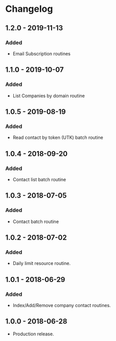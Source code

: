 # Changelog

## 1.2.0 - 2019-11-13
### Added
- Email Subscription routines

## 1.1.0 - 2019-10-07
### Added
- List Companies by domain routine

## 1.0.5 - 2019-08-19
### Added
- Read contact by token (UTK) batch routine

## 1.0.4 - 2018-09-20
### Added
- Contact list batch routine

## 1.0.3 - 2018-07-05
### Added
- Contact batch routine

## 1.0.2 - 2018-07-02
### Added
- Daily limit resource routine.

## 1.0.1 - 2018-06-29
### Added
- Index/Add/Remove company contact routines.

## 1.0.0 - 2018-06-28
- Production release.